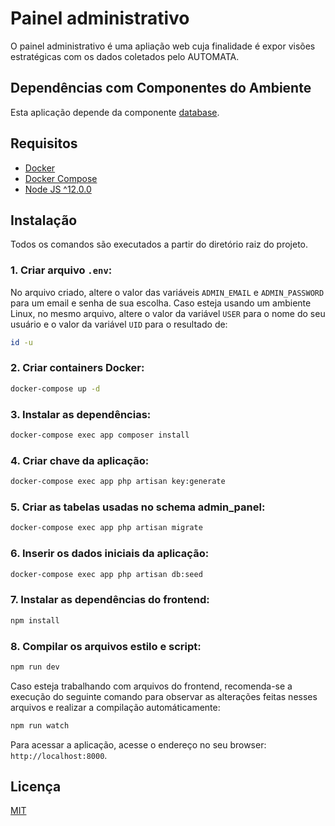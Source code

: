 # Painel administrativo

O painel administrativo é uma apliação web cuja finalidade é expor visões estratégicas com os dados coletados pelo AUTOMATA.

## Dependências com Componentes do Ambiente
Esta aplicação depende da componente [database](https://github.com/projeto-confia/database).
## Requisitos
 
 - [Docker](https://docs.docker.com/get-docker/)
 - [Docker Compose](https://docs.docker.com/compose/install/)
 - [Node JS ^12.0.0](https://nodejs.org/en/download/releases/)

## Instalação
Todos os comandos são executados a partir do diretório raiz do projeto.
### 1. Criar arquivo `.env`:

No arquivo criado, altere o valor das variáveis `ADMIN_EMAIL` e `ADMIN_PASSWORD` para um email e senha de sua escolha. 
Caso esteja usando um ambiente Linux, no mesmo arquivo, altere o valor da variável `USER` para o nome do seu usuário e o valor da variável `UID` para o resultado de:
```bash
id -u
```
### 2. Criar containers Docker:
```bash
docker-compose up -d
```
### 3. Instalar as dependências:
```bash
docker-compose exec app composer install
```
### 4. Criar chave da aplicação:
```bash
docker-compose exec app php artisan key:generate
```  
### 5. Criar as tabelas usadas no schema admin_panel:
```bash
docker-compose exec app php artisan migrate
```
### 6. Inserir os dados iniciais da aplicação:
```bash
docker-compose exec app php artisan db:seed
```
### 7. Instalar as dependências do frontend:
```bash
npm install
```
### 8. Compilar os arquivos estilo e script:
```bash
npm run dev
```

Caso esteja trabalhando com arquivos do frontend, recomenda-se  a execução do seguinte comando para observar as alterações feitas nesses arquivos e realizar a compilação automáticamente:

```bash
npm run watch
```

Para acessar a aplicação, acesse o endereço no seu browser: ``http://localhost:8000``.

## Licença
[MIT](https://choosealicense.com/licenses/mit/)
